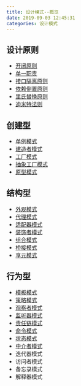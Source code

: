 ```yaml
---
title: 设计模式--概览
date: 2019-09-03 12:45:31
categories: 设计模式
---
```

## 设计原则
* [开闭原则](https://cdrcool.github.io/2019/09/03/设计模式--设计原则/)
* [单一职责](https://cdrcool.github.io/2019/09/03/设计模式--设计原则/)
* [接口隔离原则](https://cdrcool.github.io/2019/09/03/设计模式--设计原则/)
* [依赖倒置原则](https://cdrcool.github.io/2019/09/03/设计模式--设计原则/)
* [里氏替换原则](https://cdrcool.github.io/2019/09/03/设计模式--设计原则/)
* [迪米特法则](https://cdrcool.github.io/2019/09/03/设计模式--设计原则/)

## 创建型
* [单例模式](https://cdrcool.github.io/2019/08/30/设计模式--单例模式/)
* [建造者模式](https://cdrcool.github.io/2019/08/31/设计模式--建造者模式/)
* [工厂模式](https://cdrcool.github.io/2019/08/31/设计模式--工厂模式/)
* [抽象工厂模式](https://cdrcool.github.io/2019/08/31/设计模式--工厂模式/)
* [原型模式](https://cdrcool.github.io/2019/08/31/设计模式--原型模式/)

## 结构型
* [外观模式](https://cdrcool.github.io/2019/08/31/设计模式--外观模式/)
* [代理模式](https://cdrcool.github.io/2019/08/31/设计模式--代理模式/)
* [适配器模式](https://cdrcool.github.io/2019/08/31/设计模式--适配器模式/)
* [装饰者模式](https://cdrcool.github.io/2019/09/01/设计模式--装饰者模式/)
* [组合模式](https://cdrcool.github.io/2019/09/01/设计模式--组合模式/)
* [桥接模式](https://cdrcool.github.io/2019/09/01/设计模式--桥接模式/)
* [享元模式](https://cdrcool.github.io/2019/08/31/设计模式--享元模式/)

## 行为型
* [模板模式](https://cdrcool.github.io/2019/08/31/设计模式--模板模式/)
* [策略模式](https://cdrcool.github.io/2019/08/31/设计模式--策略模式/)
* [观察者模式](https://cdrcool.github.io/2019/09/01/设计模式--观察者模式/)
* [监听器模式](https://cdrcool.github.io/2019/09/01/设计模式--监听器模式/)
* [责任链模式](https://cdrcool.github.io/2019/08/31/设计模式--责任链模式/)
* [命令模式](https://cdrcool.github.io/2019/08/31/设计模式--命令模式/)
* [状态模式](https://cdrcool.github.io/2019/09/01/设计模式--状态模式/)
* [中介者模式](https://cdrcool.github.io/2019/09/02/设计模式--中介者模式/)
* 迭代器模式
* 访问者模式
* 备忘录模式
* 解释器模式